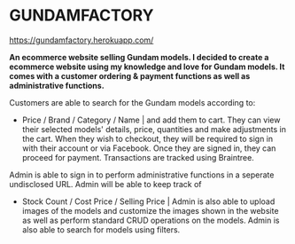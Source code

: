 # GUNDAMFACTORY

https://gundamfactory.herokuapp.com/

<strong>An ecommerce website selling Gundam models. I decided to create a ecommerce website using my knowledge and love for Gundam models. It comes with a customer ordering & payment functions as well as administrative functions.</strong>

Customers are able to search for the Gundam models according to: 
- Price / Brand / Category / Name 
| and add them to cart. They can view their selected models' details, price, quantities and make adjustments in the cart. When they wish to checkout, they will be required to sign in with their account or via Facebook. Once they are signed in, they can proceed for payment. Transactions are tracked using Braintree. 



Admin is able to sign in to perform administrative functions in a seperate undisclosed URL. Admin will be able to keep track of
- Stock Count / Cost Price / Selling Price 
| Admin is also able to upload images of the models and customize the images shown in the website as well as perform standard CRUD operations on the models. Admin is also able to search for models using filters.
